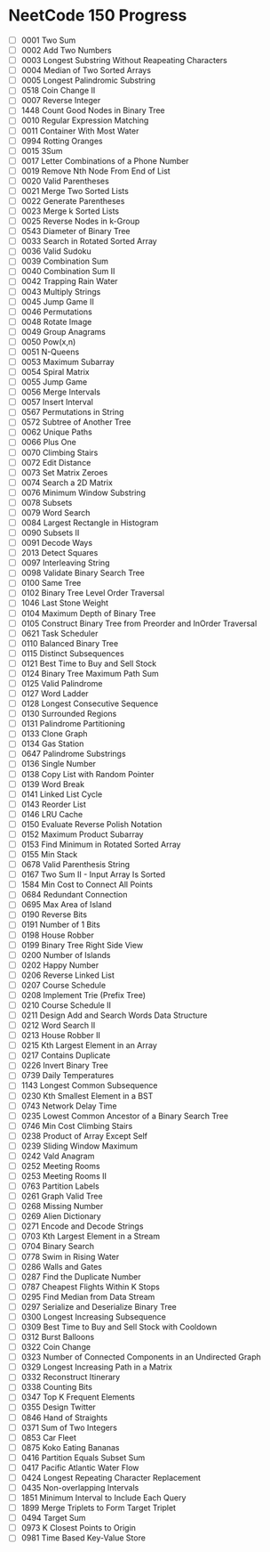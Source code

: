 
# NeetCode 150 Progress


- [ ] 0001 Two Sum
- [ ] 0002 Add Two Numbers
- [ ] 0003 Longest Substring Without Reapeating Characters
- [ ] 0004 Median of Two Sorted Arrays
- [ ] 0005 Longest Palindromic Substring
- [ ] 0518 Coin Change II
- [ ] 0007 Reverse Integer
- [ ] 1448 Count Good Nodes in Binary Tree
- [ ] 0010 Regular Expression Matching
- [ ] 0011 Container With Most Water
- [ ] 0994 Rotting Oranges
- [ ] 0015 3Sum
- [ ] 0017 Letter Combinations of a Phone Number
- [ ] 0019 Remove Nth Node From End of List
- [ ] 0020 Valid Parentheses
- [ ] 0021 Merge Two Sorted Lists
- [ ] 0022 Generate Parentheses
- [ ] 0023 Merge k Sorted Lists
- [ ] 0025 Reverse Nodes in k-Group
- [ ] 0543 Diameter of Binary Tree
- [ ] 0033 Search in Rotated Sorted Array
- [ ] 0036 Valid Sudoku
- [ ] 0039 Combination Sum
- [ ] 0040 Combination Sum II
- [ ] 0042 Trapping Rain Water
- [ ] 0043 Multiply Strings
- [ ] 0045 Jump Game II
- [ ] 0046 Permutations
- [ ] 0048 Rotate Image
- [ ] 0049 Group Anagrams
- [ ] 0050 Pow(x,n)
- [ ] 0051 N-Queens
- [ ] 0053 Maximum Subarray
- [ ] 0054 Spiral Matrix
- [ ] 0055 Jump Game
- [ ] 0056 Merge Intervals
- [ ] 0057 Insert Interval
- [ ] 0567 Permutations in String
- [ ] 0572 Subtree of Another Tree
- [ ] 0062 Unique Paths
- [ ] 0066 Plus One
- [ ] 0070 Climbing Stairs
- [ ] 0072 Edit Distance
- [ ] 0073 Set Matrix Zeroes
- [ ] 0074 Search a 2D Matrix
- [ ] 0076 Minimum Window Substring
- [ ] 0078 Subsets
- [ ] 0079 Word Search
- [ ] 0084 Largest Rectangle in Histogram
- [ ] 0090 Subsets II
- [ ] 0091 Decode Ways
- [ ] 2013 Detect Squares
- [ ] 0097 Interleaving String
- [ ] 0098 Validate Binary Search Tree
- [ ] 0100 Same Tree
- [ ] 0102 Binary Tree Level Order Traversal
- [ ] 1046 Last Stone Weight
- [ ] 0104 Maximum Depth of Binary Tree
- [ ] 0105 Construct Binary Tree from Preorder and InOrder Traversal
- [ ] 0621 Task Scheduler
- [ ] 0110 Balanced Binary Tree
- [ ] 0115 Distinct Subsequences
- [ ] 0121 Best Time to Buy and Sell Stock
- [ ] 0124 Binary Tree Maximum Path Sum
- [ ] 0125 Valid Palindrome
- [ ] 0127 Word Ladder
- [ ] 0128 Longest Consecutive Sequence
- [ ] 0130 Surrounded Regions
- [ ] 0131 Palindrome Partitioning
- [ ] 0133 Clone Graph
- [ ] 0134 Gas Station
- [ ] 0647 Palindrome Substrings
- [ ] 0136 Single Number
- [ ] 0138 Copy List with Random Pointer
- [ ] 0139 Word Break
- [ ] 0141 Linked List Cycle
- [ ] 0143 Reorder List
- [ ] 0146 LRU Cache
- [ ] 0150 Evaluate Reverse Polish Notation
- [ ] 0152 Maximum Product Subarray
- [ ] 0153 Find Minimum in Rotated Sorted Array
- [ ] 0155 Min Stack
- [ ] 0678 Valid Parenthesis String
- [ ] 0167 Two Sum II - Input Array Is Sorted
- [ ] 1584 Min Cost to Connect All Points
- [ ] 0684 Redundant Connection
- [ ] 0695 Max Area of Island
- [ ] 0190 Reverse Bits
- [ ] 0191 Number of 1 Bits
- [ ] 0198 House Robber
- [ ] 0199 Binary Tree Right Side View
- [ ] 0200 Number of Islands
- [ ] 0202 Happy Number
- [ ] 0206 Reverse Linked List
- [ ] 0207 Course Schedule
- [ ] 0208 Implement Trie (Prefix Tree)
- [ ] 0210 Course Schedule II
- [ ] 0211 Design Add and Search Words Data Structure
- [ ] 0212 Word Search II
- [ ] 0213 House Robber II
- [ ] 0215 Kth Largest Element in an Array
- [ ] 0217 Contains Duplicate
- [ ] 0226 Invert Binary Tree
- [ ] 0739 Daily Temperatures
- [ ] 1143 Longest Common Subsequence
- [ ] 0230 Kth Smallest Element in a BST
- [ ] 0743 Network Delay Time
- [ ] 0235 Lowest Common Ancestor of a Binary Search Tree
- [ ] 0746 Min Cost Climbing Stairs
- [ ] 0238 Product of Array Except Self
- [ ] 0239 Sliding Window Maximum
- [ ] 0242 Vald Anagram
- [ ] 0252 Meeting Rooms
- [ ] 0253 Meeting Rooms II
- [ ] 0763 Partition Labels
- [ ] 0261 Graph Valid Tree
- [ ] 0268 Missing Number
- [ ] 0269 Alien Dictionary
- [ ] 0271 Encode and Decode Strings
- [ ] 0703 Kth Largest Element in a Stream
- [ ] 0704 Binary Search
- [ ] 0778 Swim in Rising Water
- [ ] 0286 Walls and Gates
- [ ] 0287 Find the Duplicate Number
- [ ] 0787 Cheapest Flights Within K Stops
- [ ] 0295 Find Median from Data Stream
- [ ] 0297 Serialize and Deserialize Binary Tree
- [ ] 0300 Longest Increasing Subsequence
- [ ] 0309 Best Time to Buy and Sell Stock with Cooldown
- [ ] 0312 Burst Balloons
- [ ] 0322 Coin Change
- [ ] 0323 Number of Connected Components in an Undirected Graph
- [ ] 0329 Longest Increasing Path in a Matrix
- [ ] 0332 Reconstruct Itinerary
- [ ] 0338 Counting Bits
- [ ] 0347 Top K Frequent Elements
- [ ] 0355 Design Twitter
- [ ] 0846 Hand of Straights
- [ ] 0371 Sum of Two Integers
- [ ] 0853 Car Fleet
- [ ] 0875 Koko Eating Bananas
- [ ] 0416 Partition Equals Subset Sum
- [ ] 0417 Pacific Atlantic Water Flow
- [ ] 0424 Longest Repeating Character Replacement
- [ ] 0435 Non-overlapping Intervals
- [ ] 1851 Minimum Interval to Include Each Query
- [ ] 1899 Merge Triplets to Form Target Triplet
- [ ] 0494 Target Sum
- [ ] 0973 K Closest Points to Origin
- [ ] 0981 Time Based Key-Value Store